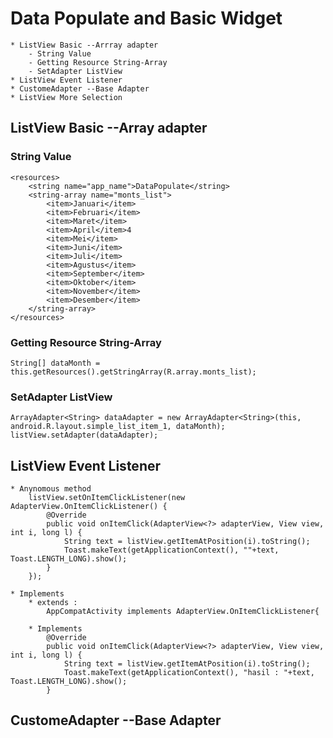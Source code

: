# Data Populate and Basic Widget
	* ListView Basic --Arrray adapter
		- String Value
		- Getting Resource String-Array
		- SetAdapter ListView
	* ListView Event Listener
	* CustomeAdapter --Base Adapter
	* ListView More Selection
		
## ListView Basic --Array adapter
### String Value 
	<resources>
		<string name="app_name">DataPopulate</string>
		<string-array name="monts_list">
			<item>Januari</item>
			<item>Februari</item>
			<item>Maret</item>
			<item>April</item>4
			<item>Mei</item>
			<item>Juni</item>
			<item>Juli</item>
			<item>Agustus</item>
			<item>September</item>
			<item>Oktober</item>
			<item>November</item>
			<item>Desember</item>
		</string-array>
	</resources>
### Getting Resource String-Array
	String[] dataMonth = this.getResources().getStringArray(R.array.monts_list);
	
### SetAdapter ListView
	ArrayAdapter<String> dataAdapter = new ArrayAdapter<String>(this, android.R.layout.simple_list_item_1, dataMonth);
    listView.setAdapter(dataAdapter);
	
## ListView Event Listener
	* Anynomous method 
		listView.setOnItemClickListener(new AdapterView.OnItemClickListener() {
            @Override
            public void onItemClick(AdapterView<?> adapterView, View view, int i, long l) {
				String text = listView.getItemAtPosition(i).toString();
                Toast.makeText(getApplicationContext(), ""+text, Toast.LENGTH_LONG).show();
            }
        });
		
	* Implements 
		* extends :
			AppCompatActivity implements AdapterView.OnItemClickListener{	
			
		* Implements	
			@Override
			public void onItemClick(AdapterView<?> adapterView, View view, int i, long l) {
				String text = listView.getItemAtPosition(i).toString();
				Toast.makeText(getApplicationContext(), "hasil : "+text, Toast.LENGTH_LONG).show();
			}
			
## CustomeAdapter --Base Adapter
